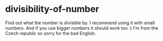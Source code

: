 # divisibility-of-number
Find out what the number is divisible by.
I recommend using it with small numbers.
And if you use bigger numbers it should work too :)
I'm from the Czech republic so sorry for the bad English.
